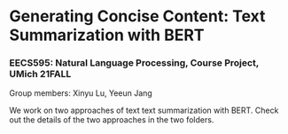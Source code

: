 # Generating Concise Content: Text Summarization with BERT
### EECS595: Natural Language Processing, Course Project, UMich 21FALL
Group members: Xinyu Lu, Yeeun Jang

We work on two approaches of text text summarization with BERT. Check out the details of the two approaches in the two folders.

